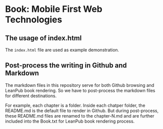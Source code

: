 # Book: Mobile First Web Technologies

## The usage of index.html

The `index.html` file are used as example demonstration.

## Post-process the writing in Github and Markdown

The markdown files in this repository serve for both Github browsing and LeanPub book rendering. So we have to post-process the markdown files for different destinations.

For example, each chapter is a folder. Inside each chatper folder, the README.md is the default file to render in Github. But during post-process, these README.md files are renamed to the chapter-N.md and are further included into the Book.txt for LeanPub book rendering process.

